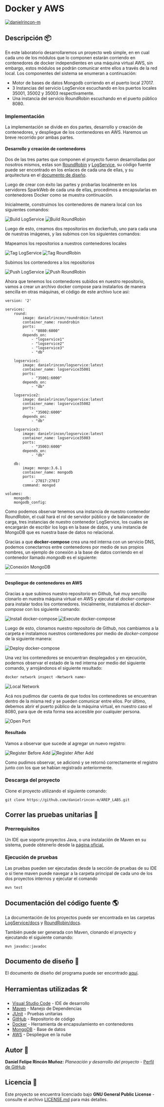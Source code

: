# Docker y AWS

[![danielrincon-m](https://circleci.com/gh/danielrincon-m/AREP_LAB4.svg?style=svg)](https://app.circleci.com/pipelines/github/danielrincon-m/AREP_LAB4)
<!-- [![Heroku](img/heroku_long.png)](https://nanospring.herokuapp.com/nspapp/register) -->

## Descripción 📦

En este laboratorio desarrollaremos un proyecto web simple, en en cual cada uno de los módulos que lo componen estarán corriendo en contenedores de docker independientes en una máquina virtual AWS, sin embargo, estos módulos se podrán comunicar entre ellos a través de la red local. Los componentes del sistema se enumeran a continuación:

- Motor de bases de datos Mongodb corriendo en el puerto local 27017.
- 3 Instancias del servicio LogService escuchando en los puertos locales 35001, 35002 y 35003 respectivamente.
- Una instancia del servicio RoundRobin escuchando en el puerto público 8080.


### Implementación

La implementación se divide en dos partes, desarrollo y creación de contenedores, y despliegue de los contenedores en AWS. Haremos un breve recorrido por ambas partes.

#### Desarrollo y creación de contenedores

Dos de las tres partes que componen el proyecto fueron desarrolladas por nosotros mismos, estas son [RoundRobin](/RoundRobin) y [LogService](/LogService), su código fuente puede ser encontrado en los enlaces de cada una de ellas, y su arquitectura en el [documento de diseño](Lab5_AREP.pdf).

Luego de crear con éxito las partes y probarlas localmente en los servidores SparkWeb de cada una de ellas, procedimos a encapsularlas en contenedores Docker como se muestra continuación.

Inicialmente, construimos los contenedores de manera local con los siguientes comandos:

![Build LogService](/img/build_logservice.png)
![Build RoundRobin](/img/build_roundrobin.png)

Luego de esto, creamos dos repositorios en dockerhub, uno para cada una de nuestras imágenes, y las subimos con los siguientes comandos:

Mapeamos los repositorios a nuestros contenedores locales

![Tag LogService](/img/tag_logservice.png)
![Tag RoundRobin](/img/tag_roundrobin.png)

Subimos los contenedores a los repositorios

![Push LogService](img/push_logservice.png)
![Push RoundRobin](img/push_roundrobin.png)

Ahora que tenemos los contenedores subidos en nuestro repositorio, vamos a crear un archivo docker compose para instalarlos de manera sencilla en otras máquinas, el código de este archivo luce así:

``` YML
version: '2'

services:
    round:
        image: danielrincon/roundrobin:latest
        container_name: roundrobin
        ports:
            - "8080:6000"
        depends_on:
            - "logservice1"
            - "logservice2"
            - "logservice3"
            - "db"
        
    logservice1:
        image: danielrincon/logservice:latest
        container_name: logservice35001
        ports:
            - "35001:6000"
        depends_on:
            - "db"

    logservice2:
        image: danielrincon/logservice:latest
        container_name: logservice35002
        ports:
            - "35002:6000"
        depends_on:
            - "db"

    logservice3:
        image: danielrincon/logservice:latest
        container_name: logservice35003
        ports:
            - "35003:6000"
        depends_on:
            - "db"

    db:
        image: mongo:3.6.1
        container_name: mongodb
        ports:
            - 27017:27017
        command: mongod

volumes:
    mongodb:
    mongodb_config:
```

Como podemos observar tenemos una instancia de nuestro contenedor RoundRobin, el cuál hará el rol de servidor público y de balanceador de carga, tres instancias de nuestro contenedor LogService, los cuales se encargarán de escribir los logs en la base de datos, y una instancia de MongoDB que es nuestra base de datos no relacional.

Gracias a que **docker-compose** crea una red interna con un servicio DNS, podemos conectarnos entre contenedores por medio de sus propios nombres, un ejemplo de conexión a la base de datos corriendo en el contenedor llamado *mongodb* es el siguiente:

![Conexión MongoDB](img/conn_mongodb.png)

---

#### Despliegue de contenedores en AWS

Gracias a que subimos nuestro repositorio en Github, fué muy sencillo clonarlo en nuestra máquina virtual en AWS y ejecutar el *docker-compose* para instalar todos los contenedores. Inicialmente, instalamos el *docker-compose* con los siguiente comando:

![Install docker-compose](/img/compose-inst.png)
![Execute docker-compose](img/compose-exec.png)

Luego de esto, clonamos nuestro repositorio de Github, nos cambiamos a la carpeta e instalamos nuestros contenedores por medio de *docker-compose* de la siguiente manera:

![Deploy docker-compose](img/compose-deploy.png)

Una vez los contenedores se encuentran desplegados y en ejecución, podemos observar el estado de la red interna por medio del siguiente comando, y arrojándonos el siguiente resultado:

``` bash
docker network inspect <Network name>
```
![Local Network](img/network.png)

Acá nos pudimos dar cuenta de que todos los contenedores se encuentran dentro de la misma red y se pueden comunicar entre ellos. Por último, debemos abrir el puerto público de la máquina virtual, en nuestro caso el 8080, para que de esta forma sea accesible por cualquier persona.

![Open Port](img/open_port.png)

#### Resultado

Vamos a observar que sucede al agregar un nuevo registro:

![Register Before Add](img/reg_before.png)
![Register After Add](img/reg_after.png)

Como pudimos observar, se adicionó y se retornó correctamente el registro junto con los que se habían registrado anteriormente.

### Descarga del proyecto

Clone el proyecto utilizando el siguiente comando:

```
git clone https://github.com/danielrincon-m/AREP_LAB5.git
```

## Correr las pruebas unitarias 🧪

### Prerrequisitos

Un IDE que soporte proyectos Java, o una instalación de Maven en su sistema, puede obtenerlo desde
la [página oficial.][mvnLink]

### Ejecución de pruebas

Las pruebas pueden ser ejecutadas desde la sección de pruebas de su IDE o si tiene maven puede navegar a la carpeta
principal de cada uno de los dos proyectos internos y ejecutar el comando

```
mvn test
```

## Documentación del código fuente 🌎

La documentación de los proyectos puede ser encontrada en las carpetas [LogService/docs](LogService/docs) y [RoundRobin/docs](RoundRobin/docs).

También puede ser generada con Maven, clonando el proyecto y ejecutando el siguiente comando:

```
mvn javadoc:javadoc
```

## Documento de diseño 📄

El documento de diseño del programa puede ser encontrado [aquí](Lab5_AREP.pdf).

## Herramientas utilizadas 🛠️

* [Visual Studio Code](https://code.visualstudio.com/) - IDE de desarrollo
* [Maven](https://maven.apache.org/) - Manejo de Dependencias
* [JUnit](https://junit.org/junit4/) - Pruebas unitarias
* [GitHub](https://github.com/) - Repositorio de código
* [Docker](https://www.docker.com/) - Herramienta de encapsulamiento en contenedores
* [MongoDB](https://www.mongodb.com/es) - Base de datos
* [AWS](https://aws.amazon.com/es/) - Despliegue en la nube

## Autor 🧔

**Daniel Felipe Rincón Muñoz:** *Planeación y desarrollo del proyecto* -
[Perfil de GitHub](https://github.com/danielrincon-m)

## Licencia 🚀

Este proyecto se encuentra licenciado bajo **GNU General Public License** - consulte el archivo [LICENSE.md](LICENSE.md)
para más detalles.

<!-- 
## Acknowledgments 

* Hat tip to anyone whose code was used
* Inspiration
* etc
-->

[gitLink]: https://git-scm.com/downloads
[mvnLink]: https://maven.apache.org/download.cgi
